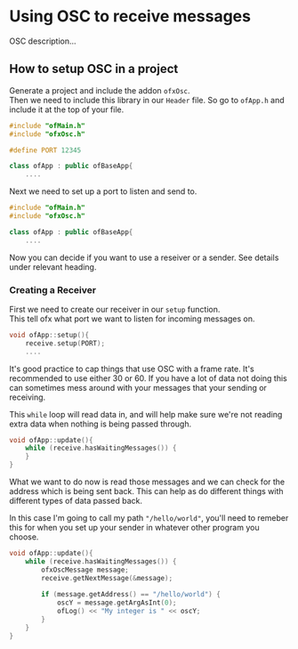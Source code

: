 # Using OSC to receive messages
OSC description...

## How to setup OSC in a project
Generate a project and include the addon `ofxOsc`.<br>
Then we need to include this library in our `Header` file. So go to `ofApp.h` and include it at the top of your file.
```c++
#include "ofMain.h"
#include "ofxOsc.h"

#define PORT 12345

class ofApp : public ofBaseApp{
    ....
```

Next we need to set up a port to listen and send to.
```c++
#include "ofMain.h"
#include "ofxOsc.h"

class ofApp : public ofBaseApp{
    ....
```

Now you can decide if you want to use a reseiver or a sender. See details under relevant heading.

### Creating a Receiver
First we need to create our receiver in our `setup` function.<br>
This tell ofx what port we want to listen for incoming messages on.
```c++
void ofApp::setup(){
    receive.setup(PORT);
    ....
```

It's good practice to cap things that use OSC with a frame rate. It's recommended to use either 30 or 60. If you have a lot of data not doing this can sometimes mess around with your messages that your sending or receiving.
<br>

This `while` loop will read data in, and will help make sure we're not reading extra data when nothing is being passed through.
```c++
void ofApp::update(){
    while (receive.hasWaitingMessages()) {
    }
}
```

What we want to do now is read those messages and we can check for the address which is being sent back. This can help as do different things with different types of data passed back.
<br>

In this case I'm going to call my path `"/hello/world"`, you'll need to remeber this for when you set up your sender in whatever other program you choose.
```c++
void ofApp::update(){
    while (receive.hasWaitingMessages()) {
        ofxOscMessage message;
        receive.getNextMessage(&message);
        
        if (message.getAddress() == "/hello/world") {
            oscY = message.getArgAsInt(0);
            ofLog() << "My integer is " << oscY;
        }
    }
}
```